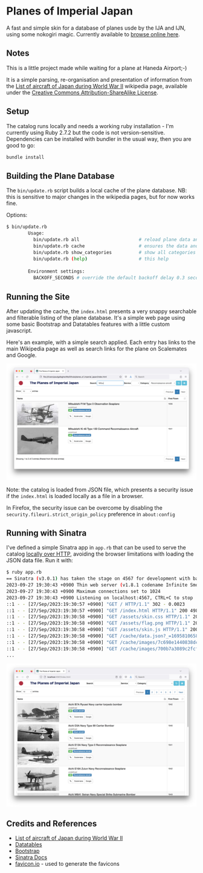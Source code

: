 # Planes of Imperial Japan

A fast and simple skin for a database of planes usde by the IJA and IJN, using some nokogiri magic.
Currently available to [browse online here](https://planes-of-imperial-japan.tardate.com/).

## Notes

This is a little project made while waiting for a plane at Haneda Airport;-)

It is a simple parsing, re-organisation and presentation of information from the
[List of aircraft of Japan during World War II](https://en.wikipedia.org/wiki/List_of_aircraft_of_Japan_during_World_War_II)
wikipedia page, available under the
[Creative Commons Attribution-ShareAlike License](https://creativecommons.org/licenses/by-sa/4.0/deed.en).

## Setup

The catalog runs locally and needs a working ruby installation - I'm currently using Ruby 2.7.2 but the code is not version-sensitive.
Dependencies can be installed with bundler in the usual way, then you are good to go:

```bash
bundle install
```

## Building the Plane Database

The `bin/update.rb` script builds a local cache of the plane database.
NB: this is sensitive to major changes in the wikipedia pages, but for now works fine.

Options:

```bash
$ bin/update.rb
        Usage:
          bin/update.rb all                      # reload plane data and ensures the image cache is complete
          bin/update.rb cache                    # ensures the data and image cache is complete
          bin/update.rb show_categories          # show all categories used by current records in the database
          bin/update.rb (help)                   # this help

        Environment settings:
          BACKOFF_SECONDS # override the default backoff delay 0.3 seconds

```

## Running the Site

After updating the cache, the `index.html` presents a very snappy searchable and filterable listing of the plane database.
It's a simple web page using some basic Bootstrap and Datatables features with a little custom javascript.

Here's an example, with a simple search applied.
Each entry has links to the main Wikipedia page as well as search links for the plane on Scalemates and Google.

![file_example](./assets/file_example.jpg?raw=true)

Note: the catalog is loaded from JSON file, which presents a security issue if the `index.html` is loaded
locally as a file in a browser.

In Firefox, the security issue can be overcome by disabling the `security.fileuri.strict_origin_policy` preference in `about:config`

## Running with Sinatra

I've defined a simple Sinatra app in `app.rb` that can be used to serve the catalog
[locally over HTTP](http://localhost:4567/),
avoiding the browser limitations with loading the JSON data file. Run it with:

```bash
$ ruby app.rb
== Sinatra (v3.0.1) has taken the stage on 4567 for development with backup from Thin
2023-09-27 19:30:43 +0900 Thin web server (v1.8.1 codename Infinite Smoothie)
2023-09-27 19:30:43 +0900 Maximum connections set to 1024
2023-09-27 19:30:43 +0900 Listening on localhost:4567, CTRL+C to stop
::1 - - [27/Sep/2023:19:30:57 +0900] "GET / HTTP/1.1" 302 - 0.0023
::1 - - [27/Sep/2023:19:30:57 +0900] "GET /index.html HTTP/1.1" 200 4986 0.0068
::1 - - [27/Sep/2023:19:30:58 +0900] "GET /assets/skin.css HTTP/1.1" 200 436 0.0014
::1 - - [27/Sep/2023:19:30:58 +0900] "GET /assets/flag.png HTTP/1.1" 200 9226 0.0006
::1 - - [27/Sep/2023:19:30:58 +0900] "GET /assets/skin.js HTTP/1.1" 200 4609 0.0016
::1 - - [27/Sep/2023:19:30:58 +0900] "GET /cache/data.json?_=1695810658264 HTTP/1.1" 200 121954 0.0030
::1 - - [27/Sep/2023:19:30:58 +0900] "GET /cache/images/7c698e1440838dc1b20c18ad1b61d217.jpg HTTP/1.1" 200 9916 0.0019
::1 - - [27/Sep/2023:19:30:58 +0900] "GET /cache/images/700b7a3089c2fcfe092ebba221d7c9c9.jpg HTTP/1.1" 200 9422 0.0016
...
```

![sinatra_example](./assets/sinatra_example.jpg?raw=true)

## Credits and References

* [List of aircraft of Japan during World War II](https://en.wikipedia.org/wiki/List_of_aircraft_of_Japan_during_World_War_II)
* [Datatables](https://datatables.net/)
* [Bootstrap](https://getbootstrap.com/docs/3.4/)
* [Sinatra Docs](http://sinatrarb.com/)
* [favicon.io](https://favicon.io/favicon-converter/) - used to generate the favicons
